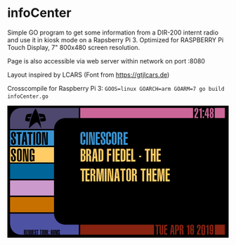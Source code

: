 # infoCenter
Simple GO program to get some information from a DIR-200 internt radio and use it in kiosk mode on a Rapsberry Pi 3.
Optimized for RASPBERRY Pi Touch Display, 7" 800x480 screen resolution.

Page is also accessible via web server within network on port :8080

Layout inspired by LCARS (Font from https://gtjlcars.de)

Crosscompile for Raspberry Pi 3: `GOOS=linux GOARCH=arm GOARM=7 go build infoCenter.go` 

![alt text](https://raw.githubusercontent.com/rengglian/infoCenter/master/screen.png)

